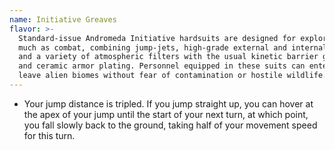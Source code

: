 ```yaml
---
name: Initiative Greaves
flavor: >-
  Standard-issue Andromeda Initiative hardsuits are designed for exploration as
  much as combat, combining jump-jets, high-grade external and internal sensors,
  and a variety of atmospheric filters with the usual kinetic barrier generators
  and ceramic armor plating. Personnel equipped in these suits can enter and
  leave alien biomes without fear of contamination or hostile wildlife.
---
```

- Your jump distance is tripled. If you jump straight up, you can hover at the apex of your jump 
until the start of your next turn, at which point, you fall slowly back to the ground, taking half 
of your movement speed for this turn.